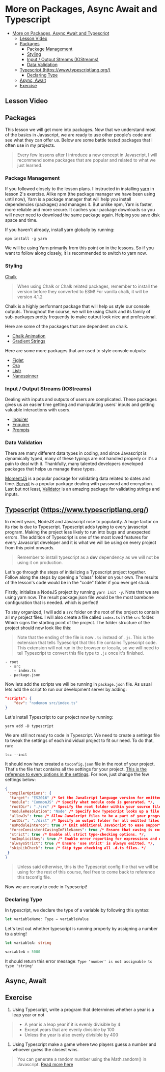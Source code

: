 # More on Packages, Async Await and Typescript

- [More on Packages, Async Await and Typescript](#more-on-packages-async-await-and-typescript)
  - [Lesson Video](#lesson-video)
  - [Packages](#packages)
    - [Package Management](#package-management)
    - [Styling](#styling)
    - [Input / Output Streams (IOStreams)](#input--output-streams-iostreams)
    - [Data Validation](#data-validation)
  - [Typescript (<https://www.typescriptlang.org/>)](#typescript-httpswwwtypescriptlangorg)
    - [Declaring Type](#declaring-type)
  - [Async, Await](#async-await)
  - [Exercise](#exercise)

## Lesson Video

## Packages

This lesson we will get more into packages. Now that we understand most of the basics in Javascript, we are ready to use other people's code and see what they can offer us. Below are some battle tested packages that I often use in my projects.

> Every few lessons after I introduce a new concept in Javascript, I will recommend some packages that are popular and related to what we just learned.

### Package Management

If you followed closely to the lesson plans. I instructed in installing [yarn](https://www.npmjs.com/package/yarn) in lesson 2's exercise. Alike npm (the package manager we have been using until now), Yarn is a package manager that will help you install dependencies (packages) and manages it. But unlike npm, Yarn is faster, more reliable and more secure. It caches your package downloads so you will never need to download the same package again. Helping you save disk space and time.

If you haven't already, install yarn globally by running:

```Shell
npm install -g yarn
```

We will be using Yarn primarily from this point on in the lessons. So if you want to follow along closely, it is recommended to switch to yarn now.

### Styling

[Chalk](https://www.npmjs.com/package/chalk)

> When using Chalk or Chalk related packages, remember to install the version before they converted to ESM! For vanilla chalk, it will be version 4.1.2

Chalk is a highly performant package that will help us style our console outputs. Throughout the course, we will be using Chalk and its family of sub-packages pretty frequently to make output look nice and professional.

Here are some of the packages that are dependent on chalk.

- [Chalk Animation](https://www.npmjs.com/package/chalk-animation)
- [Gradient Strings](https://www.npmjs.com/package/gradient-string)

Here are some more packages that are used to style console outputs:

- [Figlet](https://www.npmjs.com/package/figlet)
- [Ora](https://www.npmjs.com/package/ora)
- [Listr](https://www.npmjs.com/package/listr)
- [Nanospinner](https://www.npmjs.com/package/nanospinner)

### Input / Output Streams (IOStreams)

Dealing with inputs and outputs of users are complicated. These packages gives us an easier time getting and manipulating users' inputs and getting valuable interactions with users.

- [Inquirer](https://www.npmjs.com/package/inquirer)
- [Enquirer](https://www.npmjs.com/package/enquirer)
- [Prompts](https://www.npmjs.com/package/prompts)

### Data Validation

There are many different data types in coding, and since Javascript is dynamically typed, many of these typings are not handled properly or it's a pain to deal with it. Thankfully, many talented developers developed packages that helps us manage these types.

[MomentJS](https://www.npmjs.com/package/moment) is a popular package for validating data related to dates and time. [Bcrypt](https://www.npmjs.com/package/bcrypt) is a popular package dealing with password and encryption. Last but not least, [Validator](https://www.npmjs.com/package/validator) is an amazing package for validating strings and inputs.

## [Typescript](https://www.npmjs.com/package/typescript) (<https://www.typescriptlang.org/>)

In recent years, NodeJS and Javascript rose to popularity. A huge factor on its rise is due to Typescript. Typescript adds typing to every javascript program. Making the project less likely to run into bugs and unexpected errors. The addition of Typescript is one of the most loved features for every Javascript developer and it is what we will be using on every project from this point onwards.

> Remember to install typescript as a **dev** dependency as we will not be using it on production.

Let's go through the steps of initializing a Typescript project together. Follow along the steps by opening a "class" folder on your own. The results of the lesson's code would be in the "code" folder if you ever get stuck.

Firstly, initialize a NodeJS project by running `yarn init -y`. Note that we are using yarn now. The result package.json file would be the most barebone configuration that is needed. which is perfect!

To stay organized, I will add a `src` folder on the root of the project to contain all my project files. I will also create a file called `index.ts` in the `src` folder. Which signs the starting point of the project. The folder structure of the project should now look like this:

> Note that the ending of the file is now `.ts` instead of `.js`. This is the extension that tells Typescript that this file contains Typescript code. This extension will not run in the browser or locally, so we will need to tell Typescript to convert this file type to `.js` once it's finished.

``` Shell
- root
  - src
    - index.ts
  - package.json
```

Now lets add the scripts we will be running in `package.json` file. As usual lets add the script to run our development server by adding:

``` JSON
"scripts": {
    "dev": "nodemon src/index.ts"
}
```

Let's install Typescript to our project now by running:

```Shell
yarn add -D typescript
```

We are still not ready to code in Typescript. We need to create a settings file to tweak the settings of each individual project to fit our need. To do that, run:

``` Shell
tsc --init
```

It should now have created a `tsconfig.json` file in the root of your project. That's the file that contains all the settings for your project. [This is the reference to every options in the settings](https://www.typescriptlang.org/tsconfig). For now, just change the few settings below:

``` JSON
{
 "compilerOptions": {
  "target": "ES2016" /* Set the JavaScript language version for emitted JavaScript and include compatible library declarations. */,
  "module": "CommonJS" /* Specify what module code is generated. */,
  "rootDir": "./src" /* Specify the root folder within your source files. */,
  "moduleResolution": "Node" /* Specify how TypeScript looks up a file from a given module specifier. */,
  "allowJs": true /* Allow JavaScript files to be a part of your program. Use the `checkJS` option to get errors from these files. */,
  "outDir": "./dist" /* Specify an output folder for all emitted files. */,
  "esModuleInterop": true /* Emit additional JavaScript to ease support for importing CommonJS modules. This enables `allowSyntheticDefaultImports` for type compatibility. */,
  "forceConsistentCasingInFileNames": true /* Ensure that casing is correct in imports. */,
  "strict": true /* Enable all strict type-checking options. */,
  "noImplicitAny": true /* Enable error reporting for expressions and declarations with an implied `any` type.. */,
  "alwaysStrict": true /* Ensure 'use strict' is always emitted. */,
  "skipLibCheck": true /* Skip type checking all .d.ts files. */
 }
}
```

> Unless said otherwise, this is the Typescript config file that we will be using for the rest of this course, feel free to come back to reference this tsconfig file.

Now we are ready to code in Typescript!

### Declaring Type

In typescript, we declare the type of a variable by following this syntax:

``` Typescript
let variableName: Type = variableValue
```

Let's test out whether typescript is running properly by assigning a number to a string!

``` Typescript
let variableA: string

variableA = 5000
```

It should return this error message: `Type 'number' is not assignable to type 'string'`

## Async, Await

## Exercise

1) Using Typescript, write a program that determines whether a year is a leap year or not

> - A year is a leap year if it is evenly divisible by 4
> - Except years that are evenly divisible by 100
> - Unless the year is also evenly divisible by 400

1) Using Typescript make a game where two players guess a number and whoever guess the closest wins.

> You can generate a random number using the Math.random() in Javascript. [Read more here](https://www.w3schools.com/jsref/jsref_random.asp)
